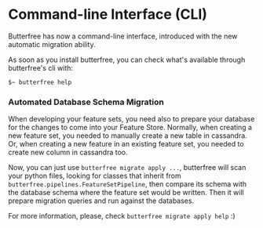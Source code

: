 # Command-line Interface (CLI)

Butterfree has now a command-line interface, introduced with the new automatic migration ability.

As soon as you install butterfree, you can check what's available through butterfree's cli with:

```shell
$~ butterfree help
```

### Automated Database Schema Migration

When developing your feature sets, you need also to prepare your database for the changes
to come into your Feature Store. Normally, when creating a new feature set, you needed
to manually create a new table in cassandra. Or, when creating a new feature in an existing
feature set, you needed to create new column in cassandra too.

Now, you can just use `butterfree migrate apply ...`, butterfree will scan your python
files, looking for classes that inherit from `butterfree.pipelines.FeatureSetPipeline`,
then compare its schema with the database schema where the feature set would be written.
Then it will prepare migration queries and run against the databases.

For more information, please, check `butterfree migrate apply help` :)